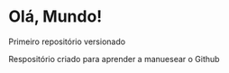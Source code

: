 # Olá, Mundo!
 Primeiro repositório versionado

 Respositório criado para aprender a manuesear o Github
